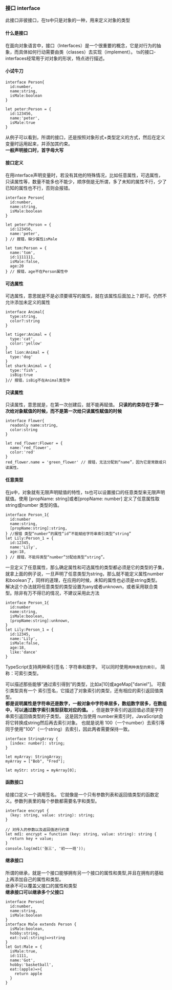 ### 接口 interface

此接口非彼接口，在ts中只是对象的一种，用来定义对象的类型

#### 什么是接口

在面向对象语言中，接口（Interfaces）是一个很重要的概念，它是对行为的抽象，而具体如何行动需要由类（classes）去实现（implement）。
ts的接口-interfaces经常用于对对象的形状，特点进行描述。

#### 小试牛刀

    interface Person{
      id:number,
      name:string,
      isMale:boolean
    }

    let peter:Person = {
      id:123456,
      name:'peter',
      isMale:true
    }

从例子可以看到，所谓的接口，还是按照对象形式+类型定义的方式，然后在定义变量时运用起来，并添加其约束。  
__一般声明接口时，首字母大写__

#### 接口定义
在用interface声明变量时，若没有其他的特殊情况，比如任意属性，可选属性，只读属性等，数量不能多也不能少，顺序倒是无所谓，多了未知的属性不行，少了已知的属性也不行，否则会报错。

    interface Person{
      id:number,
      name:string,
      isMale:boolean
    }

    let peter:Person = {
      id:123456,
      name:'peter',
    } // 报错，缺少属性isMale

    let tom:Person = {
      name:'tom',
      id:1111111,
      isMale:false,
      age:20
    } // 报错，age不在Person属性中

#### 可选属性

可选属性，意思就是不是必须要填写的属性，就在该属性后面加上？即可。仍然不允许添加未定义的属性

    interface Animal{
      type:string,
      color?:string
    }

    let tiger:Animal = {
      type:'cat',
      color:'yellow'
    }
    let lion:Animal = {
      type:'dog'
    }
    let shark:Animal = {
      type:'fish',
      isBig:true
    }// 报错，isBig不在Animal类型中

#### 只读属性

只读属性，意思就是，在第一次创建后，就不能再赋值。
__只读的约束存在于第一次给对象赋值的时候，而不是第一次给只读属性赋值的时候__

    interface Flower{
      readonly name:string,
      color:string
    }

    let red_flower:Flower = {
      name:'red_flower',
      color:'red'
    }
    red_flower.name = 'green_flower' // 报错，无法分配到“name”，因为它是常数或只读属性。

#### 任意类型

在js中，对象就有无限声明赋值的特性，ts也可以设置接口的任意类型来无限声明赋值。使用 [propName: string]或者[propName: number] 定义了任意属性取 string或number 类型的值。

    interface Person_1{
      id:number
      name:string,
      [propName:string]:string,
    } //报错 类型“number”的属性“id”不能赋给字符串索引类型“string”
    let Lily:Person_1 = {
      id:12345,
      name:'Lily',
      age:18,
    } // 报错，不能将类型“number”分配给类型“string”。

一旦定义了任意属性，那么确定属性和可选属性的类型都必须是它的类型的子集，就拿上面的例子说，一旦声明了任意类型为string，那么就不能定义属性number和boolean了，同样的道理，在应用的时候，未知的属性也必须是string类型。  
解决这个办法就将任意类型的类型设置为any或者unknown，或者采用联合类型。除非有万不得已的情况，不建议采用此方法

    interface Person_1{
      id:number
      name:string,
      isMale:boolean,
      [propName:string]:unknown,
    }
    let Lily:Person_1 = {
      id:12345,
      name:'Lily',
      isMale:false,
      age:18,
      like:'dance'
    }

TypeScript支持两种索引签名：字符串和数字。 可以同时使用`两种类型的索引`， 简称：可索引类型。 
  
可以描述那些能够“通过索引得到”的类型，比如a[10]或ageMap["daniel"]。 可索引类型具有一个 索引签名，它描述了对象索引的类型，还有相应的索引返回值类型。  
__都是说明属性是字符串还是数字，一般对象中字符串居多，数组数字居多，在数组中，可以通过数字索引类型获取对应的值。__
，但是数字索引的返回值必须是字符串索引返回值类型的子类型。 这是因为当使用 number来索引时，JavaScript会将它转换成string然后再去索引对象。 也就是说用 100（一个number）去索引等同于使用"100"（一个string）去索引，因此两者需要保持一致。

    interface StringArray {
      [index: number]: string;
    }

    let myArray: StringArray;
    myArray = ["Bob", "Fred"];

    let myStr: string = myArray[0];


#### 函数接口

给接口定义一个调用签名。 它就像是一个只有参数列表和返回值类型的函数定义。参数列表里的每个参数都需要名字和类型。

    interface encrypt {
      (key: string, value: string): string;
    }

    // 对传入的参数以及返回值进行约束
    let md1: encrypt = function (key: string, value: string): string {
      return key + value;
    }
    console.log(md1('张三', '初一一班'));

#### 继承接口

所谓的继承，就是一个接口能够拥有另一个接口的属性和类型,并且在拥有的基础上再添加自己的属性和类型。  
继承不可以覆盖父接口的属性和类型  
__继承接口可以继承多个父接口__

    interface Person{
      id:number,
      name:string,
      isMale:boolean
    }
    interface Male extends Person {
      isMale:boolean,
      hobby:string,
      eat:(val:string)=>string
    }
    let Got:Male = {
      isMale:true,
      id:1111,
      name:'Got',
      hobby:'basketball',
      eat:(apple)=>{
        return apple
      }
    }


